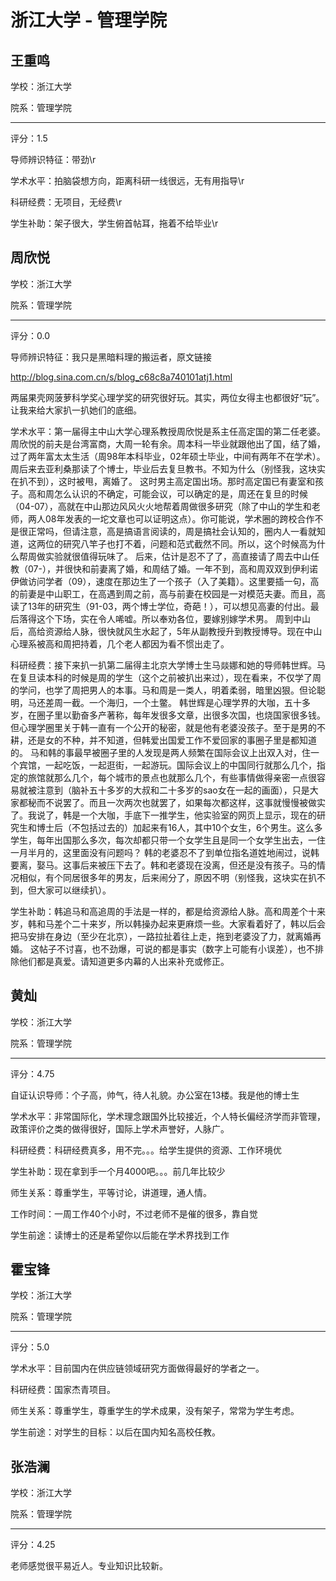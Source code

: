 # 浙江大学 - 管理学院

## 王重鸣

学校：浙江大学

院系：管理学院

* * *

评分：1.5

导师辨识特征：带劲\r

学术水平：拍脑袋想方向，距离科研一线很远，无有用指导\r

科研经费：无项目，无经费\r

学生补助：架子很大，学生俯首帖耳，拖着不给毕业\r

## 周欣悦

学校：浙江大学

院系：管理学院

* * *

评分：0.0

导师辨识特征：我只是黑暗料理的搬运者，原文链接
<!-- m --><a class="postlink" href="http://blog.sina.com.cn/s/blog_c68c8a740101atj1.html">http://blog.sina.com.cn/s/blog_c68c8a740101atj1.html</a><!-- m -->
两届果壳网菠萝科学奖心理学奖的研究很好玩。其实，两位女得主也都很好“玩”。让我来给大家扒一扒她们的底细。

学术水平：第一届得主中山大学心理系教授周欣悦是系主任高定国的第二任老婆。周欣悦的前夫是台湾富商，大周一轮有余。周本科一毕业就跟他出了国，结了婚，过了两年富太太生活（周98年本科毕业，02年硕士毕业，中间有两年不在学术）。周后来去亚利桑那读了个博士，毕业后去复旦教书。不知为什么（别怪我，这块实在扒不到），这时被甩，离婚了。
这时男主高定国出场。那时高定国已有妻室和孩子。高和周怎么认识的不确定，可能会议，可以确定的是，周还在复旦的时候（04-07），高就在中山那边风风火火地帮着周做很多研究（除了中山的学生和老师，两人08年发表的一坨文章也可以证明这点）。你可能说，学术圈的跨校合作不是很正常吗，但请注意，高是搞语言阅读的，周是搞社会认知的，圈内人一看就知道，这两位的研究八竿子也打不着，问题和范式截然不同。所以，这个时候高为什么帮周做实验就很值得玩味了。
后来，估计是忍不了了，高直接请了周去中山任教（07-），并很快和前妻离了婚，和周结了婚。一年不到，高和周双双到伊利诺伊做访问学者（09），速度在那边生了一个孩子（入了美籍）。这里要插一句，高的前妻是中山职工，在高遇到周之前，高与前妻在校园是一对模范夫妻。而且，高读了13年的研究生（91-03，两个博士学位，奇葩！），可以想见高妻的付出。最后落得这个下场，实在令人唏嘘。所以奉劝各位，要嫁别嫁学术男。
周到中山后，高给资源给人脉，很快就风生水起了，5年从副教授升到教授博导。现在中山心理系被高和周把持着，几个老人都因为看不惯出走了。

科研经费：接下来扒一扒第二届得主北京大学博士生马燚娜和她的导师韩世辉。马在复旦读本科的时候是周的学生（这个之前被扒出来过），现在看来，不仅学了周的学问，也学了周把男人的本事。马和周是一类人，明着柔弱，暗里凶狠。但论聪明，马还差周一截。一个海归，一个土鳖。
韩世辉是心理学界的大咖，五十多岁，在圈子里以勤奋多产著称，每年发很多文章，出很多次国，也烧国家很多钱。但心理学圈里关于韩一直有一个公开的秘密，就是他有老婆没孩子。至于是男的不耕，还是女的不种，并不知道，但韩爱出国爱工作不爱回家的事圈子里是都知道的。
马和韩的事最早被圈子里的人发现是两人频繁在国际会议上出双入对，住一个宾馆，一起吃饭，一起逛街，一起游玩。国际会议上的中国同行就那么几个，指定的旅馆就那么几个，每个城市的景点也就那么几个，有些事情做得亲密一点很容易就被注意到（脑补五十多岁的大叔和二十多岁的sao女在一起的画面），只是大家都秘而不说罢了。而且一次两次也就罢了，如果每次都这样，这事就慢慢被做实了。我说了，韩是一个大咖，手底下一推学生，他实验室的网页上显示，现在的研究生和博士后（不包括过去的）加起来有16人，其中10个女生，6个男生。这么多学生，每年出国那么多次，每次却都只带一个女学生且是同一个女学生出去，一住一月半月的，这里面没有问题吗？
韩的老婆忍不了到单位指名道姓地闹过，说韩要离，娶马。这事后来被压下去了。韩和老婆现在没离，但还是没有孩子。马的情况相似，有个同居很多年的男友，后来闹分了，原因不明（别怪我，这块实在扒不到，但大家可以继续扒）。

学生补助：韩追马和高追周的手法是一样的，都是给资源给人脉。高和周差个十来岁，韩和马差个二十来岁，所以韩操办起来更麻烦一些。大家看着好了，韩以后会把马安排在身边（至少在北京），一路拉扯着往上走，拖到老婆没了力，就离婚再婚。
这帖子不讨喜，也不劲爆，可说的都是事实（数字上可能有小误差），也不排除他们都是真爱。请知道更多内幕的人出来补充或修正。

## 黄灿

学校：浙江大学

院系：管理学院

* * *

评分：4.75

自证认识导师：个子高，帅气，待人礼貌。办公室在13楼。我是他的博士生

学术水平：非常国际化，学术理念跟国外比较接近，个人特长偏经济学而非管理，政策评价之类的做得很好，国际上学术声誉好，人脉广。

科研经费：科研经费真多，用不完。。。给学生提供的资源、工作环境优

学生补助：现在拿到手一个月4000吧。。。前几年比较少

师生关系：尊重学生，平等讨论，讲道理，通人情。

工作时间：一周工作40个小时，不过老师不是催的很多，靠自觉

学生前途：读博士的还是希望你以后能在学术界找到工作

## 霍宝锋

学校：浙江大学

院系：管理学院

* * *

评分：5.0

学术水平：目前国内在供应链领域研究方面做得最好的学者之一。

科研经费：国家杰青项目。

师生关系：尊重学生，尊重学生的学术成果，没有架子，常常为学生考虑。

学生前途：对学生的目标：以后在国内知名高校任教。

## 张浩澜

学校：浙江大学

院系：管理学院

* * *

评分：4.25

老师感觉很平易近人。专业知识比较新。